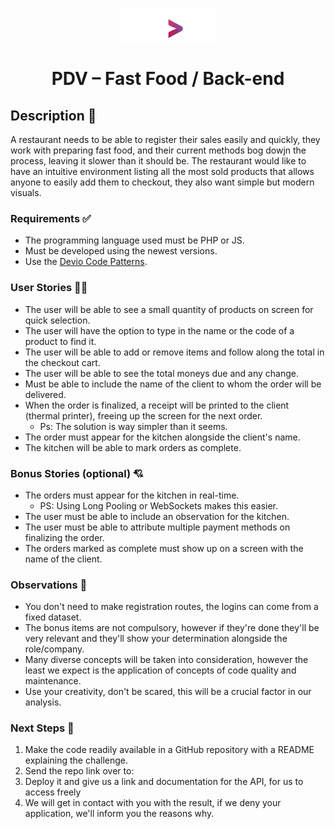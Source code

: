 <p align="center">
  <img src="https://github.com/deviobr/code-patterns/blob/main/images/devio.webp?raw=true" />
</p>

<h1 align="center">PDV – Fast Food / Back-end</h1>

## Description 👾
A restaurant needs to be able to register their sales easily and quickly, they work with preparing fast food, and their current methods bog dowjn the process, leaving it slower than it should be. The restaurant would like to have an intuitive environment listing all the most sold products that allows anyone to easily add them to checkout, they also want simple but modern visuals.

### Requirements ✅
- The programming language used must be PHP or JS.
- Must be developed using the newest versions.
- Use the [Devio Code Patterns](https://github.com/deviobr/code-patterns).

### User Stories 🧑‍🍳
- The user will be able to see a small quantity of products on screen for quick selection.
- The user will have the option to type in the name or the code of a product to find it.
- The user will be able to add or remove items and follow along the total in the checkout cart.
- The user will be able to see the total moneys due and any change.
- Must be able to include the name of the client to whom the order will be delivered.
- When the order is finalized, a receipt will be printed to the client (thermal printer), freeing up the screen for the next order.
  - Ps: The solution is way simpler than it seems.
- The order must appear for the kitchen alongside the client's name.
- The kitchen will be able to mark orders as complete.

### Bonus Stories (optional) 💘
- The orders must appear for the kitchen in real-time.
  - PS: Using Long Pooling or WebSockets makes this easier.
- The user must be able to include an observation for the kitchen.
- The user must be able to attribute multiple payment methods on finalizing the order.
- The orders marked as complete must show up on a screen with the name of the client.

### Observations 👀
- You don't need to make registration routes, the logins can come from a fixed dataset.
- The bonus items are not compulsory, however if they're done they'll be very relevant and they'll show your determination alongside the role/company.
- Many diverse concepts will be taken into consideration, however the least we expect is the application of concepts of code quality and maintenance.
- Use your creativity, don't be scared, this will be a crucial factor in our analysis.

### Next Steps 🚀
1. Make the code readily available in a GitHub repository with a README explaining the challenge.
1. Send the repo link over to: <cut>
2. Deploy it and give us a link and documentation for the API, for us to access freely
3. We will get in contact with you with the result, if we deny your application, we'll inform you the reasons why.